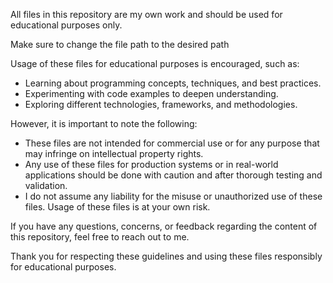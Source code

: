 All files in this repository are my own work and should be used for educational purposes only.

Make sure to change the file path to the desired path

Usage of these files for educational purposes is encouraged, such as:

- Learning about programming concepts, techniques, and best practices.
- Experimenting with code examples to deepen understanding.
- Exploring different technologies, frameworks, and methodologies.

However, it is important to note the following:

- These files are not intended for commercial use or for any purpose that may infringe on intellectual property rights.
- Any use of these files for production systems or in real-world applications should be done with caution and after thorough testing and validation.
- I do not assume any liability for the misuse or unauthorized use of these files. Usage of these files is at your own risk.

If you have any questions, concerns, or feedback regarding the content of this repository, feel free to reach out to me.

Thank you for respecting these guidelines and using these files responsibly for educational purposes.
